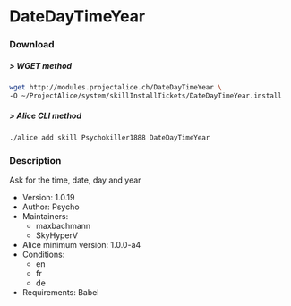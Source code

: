 # DateDayTimeYear

### Download

##### > WGET method
```bash
wget http://modules.projectalice.ch/DateDayTimeYear \
-O ~/ProjectAlice/system/skillInstallTickets/DateDayTimeYear.install
```

##### > Alice CLI method
```bash
./alice add skill Psychokiller1888 DateDayTimeYear
```

### Description
Ask for the time, date, day and year

- Version: 1.0.19
- Author: Psycho
- Maintainers:
  - maxbachmann
  - SkyHyperV
- Alice minimum version: 1.0.0-a4
- Conditions:
  - en
  - fr
  - de
- Requirements: Babel
